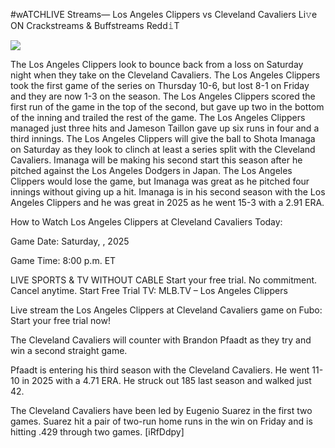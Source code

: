 #wATCHLIVE Streams— Los Angeles Clippers vs Cleveland Cavaliers Li𝚟e ON Crackstreams & Buffstreams Redd𝚒T  
  
  
[![](https://i.imgur.com/qSNzIqt.png)](https://movie.rssnews.media/BMJvxXS.php)  
  
The Los Angeles Clippers look to bounce back from a loss on Saturday night when they take on the Cleveland Cavaliers. The Los Angeles Clippers took the first game of the series on Thursday 10-6, but lost 8-1 on Friday and they are now 1-3 on the season. The Los Angeles Clippers scored the first run of the game in the top of the second, but gave up two in the bottom of the inning and trailed the rest of the game. The Los Angeles Clippers managed just three hits and Jameson Taillon gave up six runs in four and a third innings. The Los Angeles Clippers will give the ball to Shota Imanaga on Saturday as they look to clinch at least a series split with the Cleveland Cavaliers. Imanaga will be making his second start this season after he pitched against the Los Angeles Dodgers in Japan. The Los Angeles Clippers would lose the game, but Imanaga was great as he pitched four innings without giving up a hit. Imanaga is in his second season with the Los Angeles Clippers and he was great in 2025 as he went 15-3 with a 2.91 ERA.

How to Watch Los Angeles Clippers at Cleveland Cavaliers Today:

Game Date: Saturday, , 2025

Game Time: 8:00 p.m. ET

LIVE SPORTS & TV WITHOUT CABLE
Start your free trial. No commitment. Cancel anytime.
Start Free Trial
TV: MLB.TV – Los Angeles Clippers

Live stream the Los Angeles Clippers at Cleveland Cavaliers game on Fubo: Start your free trial now!

The Cleveland Cavaliers will counter with Brandon Pfaadt as they try and win a second straight game.

Pfaadt is entering his third season with the Cleveland Cavaliers. He went 11-10 in 2025 with a 4.71 ERA. He struck out 185 last season and walked just 42.

The Cleveland Cavaliers have been led by Eugenio Suarez in the first two games. Suarez hit a pair of two-run home runs in the win on Friday and is hitting .429 through two games. [iRfDdpy]
